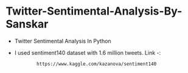 # Twitter-Sentimental-Analysis-By-Sanskar
* Twitter Sentimental Analysis In Python
* I used sentiment140 dataset with 1.6 million tweets. Link -:
              
              https://www.kaggle.com/kazanova/sentiment140


